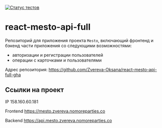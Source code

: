 [![Статус тестов](../../actions/workflows/tests.yml/badge.svg)](../../actions/workflows/tests.yml)

# react-mesto-api-full
Репозиторий для приложения проекта `Mesto`, включающий фронтенд и бэкенд части приложения со следующими возможностями: 
<ul>
<li>авторизации и регистрации пользователей</li>
<li>операции с карточками и пользователями</li>
</ul>

Адрес репозитория: https://github.com/Zvereva-Oksana/react-mesto-api-full-gha

## Ссылки на проект

IP 158.160.60.181

Frontend https://mesto.zvereva.nomoreparties.co

Backend https://api.mesto.zvereva.nomoreparties.co
